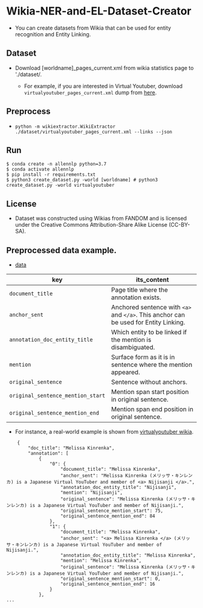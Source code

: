 # Wikia-NER-and-EL-Dataset-Creator
* You can create datasets from Wikia that can be used for entity recognition and Entity Linking.

## Dataset
* Download [worldname]_pages_current.xml from wikia statistics page to './dataset/.

  * For example, if you are interested in Virtual Youtuber, download `virtualyoutuber_pages_current.xml` dump from [here](http://s3.amazonaws.com/wikia_xml_dumps/v/vi/virtualyoutuber_pages_current.xml.7z).

## Preprocess
* `python -m wikiextractor.WikiExtractor ./dataset/virtualyoutuber_pages_current.xml --links --json`

## Run
```
$ conda create -n allennlp python=3.7
$ conda activate allennlp
$ pip install -r requirements.txt
$ python3 create_dataset.py -world [worldname] # python3 create_dataset.py -world virtualyoutuber
```

## License
* Dataset was constructed using Wikias from FANDOM and is licensed under the Creative Commons Attribution-Share Alike License (CC-BY-SA).

## Preprocessed data example.
* [data](https://drive.google.com/drive/folders/1gvqrj9f4IVi3lscwsa_EdAp0I4CpNTAe?usp=sharing)

| key                             | its_content                                                                          | 
| ------------------------------- | ------------------------------------------------------------------------------------ | 
| `document_title`                  | Page title where the annotation exists.                                              | 
| `anchor_sent`                     | Anchored sentence with `<a>` and `</a>`. This anchor can be used for Entity Linking. | 
| `annotation_doc_entity_title`     | Which entity to be linked if the mention is disambiguated.                           | 
| `mention`                         | Surface form as it is in sentence where the mention appeared.                        | 
| `original_sentence`               | Sentence without anchors.                                                            | 
| `original_sentence_mention_start` | Mention span start position in original sentence.                                    | 
| `original_sentence_mention_end`   | Mention span end position in original sentence.                                      | 


* For instance, a real-world example is shown from [virtualyoutuber wikia](https://virtualyoutuber.fandom.com/).
```python3
    {
        "doc_title": "Melissa Kinrenka",
        "annotation": [
            {
                "0": {
                    "document_title": "Melissa Kinrenka",
                    "anchor_sent": "Melissa Kinrenka (メリッサ・キンレンカ) is a Japanese Virtual YouTuber and member of <a> Nijisanji </a>.",
                    "annotation_doc_entity_title": "Nijisanji",
                    "mention": "Nijisanji",
                    "original_sentence": "Melissa Kinrenka (メリッサ・キンレンカ) is a Japanese Virtual YouTuber and member of Nijisanji.",
                    "original_sentence_mention_start": 75,
                    "original_sentence_mention_end": 84
                },
                "1": {
                    "document_title": "Melissa Kinrenka",
                    "anchor_sent": "<a> Melissa Kinrenka </a> (メリッサ・キンレンカ) is a Japanese Virtual YouTuber and member of Nijisanji.",
                    "annotation_doc_entity_title": "Melissa Kinrenka",
                    "mention": "Melissa Kinrenka",
                    "original_sentence": "Melissa Kinrenka (メリッサ・キンレンカ) is a Japanese Virtual YouTuber and member of Nijisanji.",
                    "original_sentence_mention_start": 0,
                    "original_sentence_mention_end": 16
                }
            },
...

```